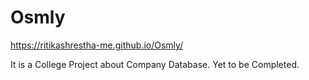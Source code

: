 # Osmly

https://ritikashrestha-me.github.io/Osmly/

It is a College Project about Company Database. Yet to be Completed.
